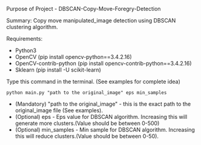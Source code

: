 Purpose of Project - DBSCAN-Copy-Move-Foregry-Detection

Summary: Copy move manipulated_image detection using DBSCAN clustering algorithm.

Requirements:
* Python3
* OpenCV (pip install opencv-python==3.4.2.16)
* OpenCV-contrib-python  (pip install opencv-contrib-python==3.4.2.16)
* Sklearn (pip install -U scikit-learn)


Type this command in the terminal. (See examples for complete idea)

`python main.py "path to the original_image" eps min_samples`
* (Mandatory) "path to the original_image" - this is the exact path to the original_image file (See examples).
* (Optional) eps - Eps value for DBSCAN algorithm. Increasing this will generate more clusters.(Value should be between 0-500)
* (Optional) min_samples - Min sample for DBSCAN algorithm. Increasing this will reduce clusters.(Value should be between 0-50).
